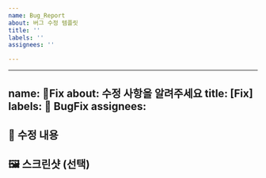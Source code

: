 ```yaml
---
name: Bug_Report
about: 버그 수정 템플릿
title: ''
labels: ''
assignees: ''

---
```


---
name: 🐞Fix
about: 수정 사항을 알려주세요
title: [Fix]
labels: 🐞 BugFix
assignees: 
---

## 🐞 수정 내용

## 🖼️ 스크린샷 (선택)

